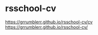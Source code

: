 # rsschool-cv
https://grrumblerr.github.io/rsschool-cv/cv
https://grrumblerr.github.io/rsschool-cv/
